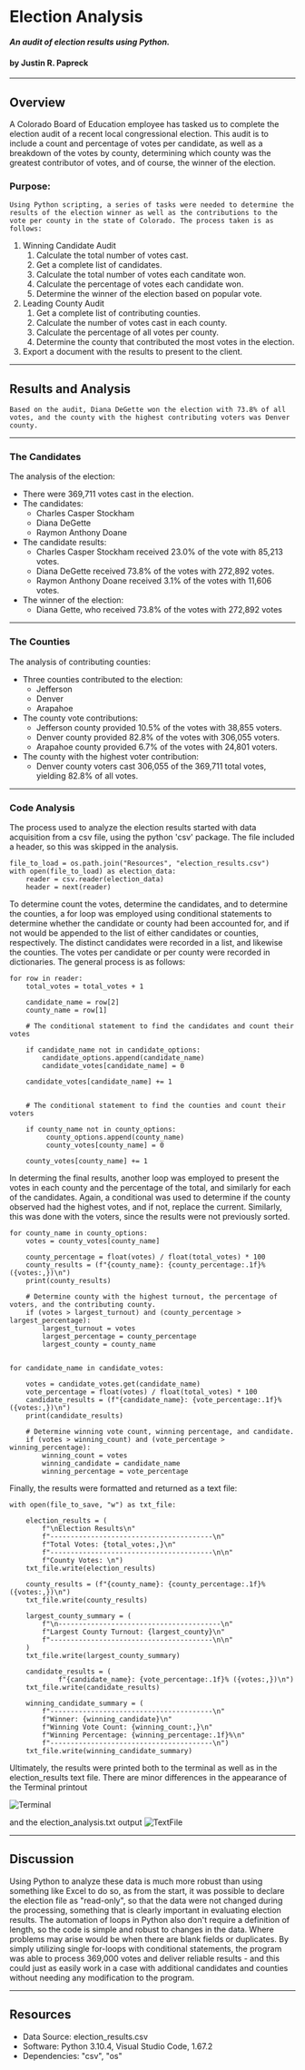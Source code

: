 # Election Analysis
***An audit of election results using Python.***
#### by Justin R. Papreck
---

## Overview
A Colorado Board of Education employee has tasked us to complete the election audit of a recent local congressional election. This audit is to include a count and percentage of votes per candidate, as well as a breakdown of the votes by county, determining which county was the greatest contributor of votes, and of course, the winner of the election.  

### Purpose:
    Using Python scripting, a series of tasks were needed to determine the results of the election winner as well as the contributions to the vote per county in the state of Colorado. The process taken is as follows:
1. Winning Candidate Audit
    1. Calculate the total number of votes cast.
    2. Get a complete list of candidates.
    3. Calculate the total number of votes each canditate won.
    4. Calculate the percentage of votes each candidate won.
    5. Determine the winner of the election based on popular vote.
2. Leading County Audit
    1. Get a complete list of contributing counties.
    2. Calculate the number of votes cast in each county.
    3. Calculate the percentage of all votes per county. 
    4. Determine the county that contributed the most votes in the election.
3. Export a document with the results to present to the client. 

---
## Results and Analysis
    Based on the audit, Diana DeGette won the election with 73.8% of all votes, and the county with the highest contributing voters was Denver county. 
---   
### The Candidates
The analysis of the election:
- There were 369,711 votes cast in the election.
- The candidates:
    - Charles Casper Stockham
    - Diana DeGette
    - Raymon Anthony Doane
- The candidate results: 
    - Charles Casper Stockham received 23.0% of the vote with 85,213 votes. 
    - Diana DeGette received 73.8% of the votes with 272,892 votes.
    - Raymon Anthony Doane received 3.1% of the votes with 11,606 votes.
 - The winner of the election:
    - Diana Gette, who received 73.8% of the votes with 272,892 votes
---
### The Counties
The analysis of contributing counties: 
- Three counties contributed to the election: 
    - Jefferson
    - Denver
    - Arapahoe
- The county vote contributions: 
    - Jefferson county provided 10.5% of the votes with 38,855 voters.
    - Denver county provided 82.8% of the votes with 306,055 voters.
    - Arapahoe county provided 6.7% of the votes with 24,801 voters.
- The county with the highest voter contribution: 
    - Denver county voters cast 306,055 of the 369,711 total votes, yielding 82.8% of all votes.  
---
### Code Analysis
  The process used to analyze the election results started with data acquisition from a csv file, using the python 'csv' package. The file included a header, so this was skipped in the analysis. 
  
```
file_to_load = os.path.join("Resources", "election_results.csv")
with open(file_to_load) as election_data:
    reader = csv.reader(election_data)
    header = next(reader)
```
  To determine count the votes, determine the candidates, and to determine the counties, a for loop was employed using conditional statements to determine whether the candidate or county had been accounted for, and if not would be appended to the list of either candidates or counties, respectively. The distinct candidates were recorded in a list, and likewise the counties. The votes per candidate or per county were recorded in dictionaries. The general process is as follows:
  
```
for row in reader:
    total_votes = total_votes + 1
    
    candidate_name = row[2]
    county_name = row[1]

    # The conditional statement to find the candidates and count their votes

    if candidate_name not in candidate_options:  
        candidate_options.append(candidate_name)
        candidate_votes[candidate_name] = 0
    
    candidate_votes[candidate_name] += 1


    # The conditional statement to find the counties and count their voters

    if county_name not in county_options:
         county_options.append(county_name)
         county_votes[county_name] = 0

    county_votes[county_name] += 1
```

In determing the final results, another loop was employed to present the votes in each county and the percentage of the total, and similarly for each of the candidates. Again, a conditional was used to determine if the county observed had the highest votes, and if not, replace the current. Similarly, this was done with the voters, since the results were not previously sorted. 

```
for county_name in county_options:
    votes = county_votes[county_name]

    county_percentage = float(votes) / float(total_votes) * 100
    county_results = (f"{county_name}: {county_percentage:.1f}% ({votes:,})\n")
    print(county_results)

    # Determine county with the highest turnout, the percentage of voters, and the contributing county.
    if (votes > largest_turnout) and (county_percentage > largest_percentage):
        largest_turnout = votes
        largest_percentage = county_percentage
        largest_county = county_name


for candidate_name in candidate_votes:

    votes = candidate_votes.get(candidate_name)
    vote_percentage = float(votes) / float(total_votes) * 100
    candidate_results = (f"{candidate_name}: {vote_percentage:.1f}% ({votes:,})\n")
    print(candidate_results)

    # Determine winning vote count, winning percentage, and candidate.
    if (votes > winning_count) and (vote_percentage > winning_percentage):
        winning_count = votes
        winning_candidate = candidate_name
        winning_percentage = vote_percentage
```
Finally, the results were formatted and returned as a text file: 

```
with open(file_to_save, "w") as txt_file:
    
    election_results = (
        f"\nElection Results\n"
        f"----------------------------------------\n"
        f"Total Votes: {total_votes:,}\n"
        f"----------------------------------------\n\n"
        f"County Votes: \n")
    txt_file.write(election_results)
    
    county_results = (f"{county_name}: {county_percentage:.1f}% ({votes:,})\n")
    txt_file.write(county_results)
    
    largest_county_summary = (
        f"\n----------------------------------------\n"
        f"Largest County Turnout: {largest_county}\n"
        f"----------------------------------------\n\n"
    )
    txt_file.write(largest_county_summary)
    
    candidate_results = (
            f"{candidate_name}: {vote_percentage:.1f}% ({votes:,})\n")
    txt_file.write(candidate_results)
    
    winning_candidate_summary = (
        f"----------------------------------------\n"
        f"Winner: {winning_candidate}\n"
        f"Winning Vote Count: {winning_count:,}\n"
        f"Winning Percentage: {winning_percentage:.1f}%\n"
        f"----------------------------------------\n")
    txt_file.write(winning_candidate_summary)
```

Ultimately, the results were printed both to the terminal as well as in the election_results text file. There are minor differences in the appearance of the Terminal printout

![Terminal](https://user-images.githubusercontent.com/33167541/172964993-a6233f26-07d5-434a-b0b2-e925e3d88135.png)

and the election_analysis.txt output
![TextFile](https://user-images.githubusercontent.com/33167541/172965383-b753e241-d368-4f27-a52b-2b52ce6aec78.png)

---
## Discussion
Using Python to analyze these data is much more robust than using something like Excel to do so, as from the start, it was possible to declare the election file as "read-only", so that the data were not changed during the processing, something that is clearly important in evaluating election results. The automation of loops in Python also don't require a definition of length, so the code is simple and robust to changes in the data. Where problems may arise would be when there are blank fields or duplicates. 
  By simply utilizing single for-loops with conditional statements, the program was able to process 369,000 votes and deliver reliable results - and this could just as easily work in a case with additional candidates and counties without needing any modification to the program. 

---
## Resources
- Data Source: election_results.csv
- Software: Python 3.10.4, Visual Studio Code, 1.67.2
- Dependencies:  "csv", "os"


